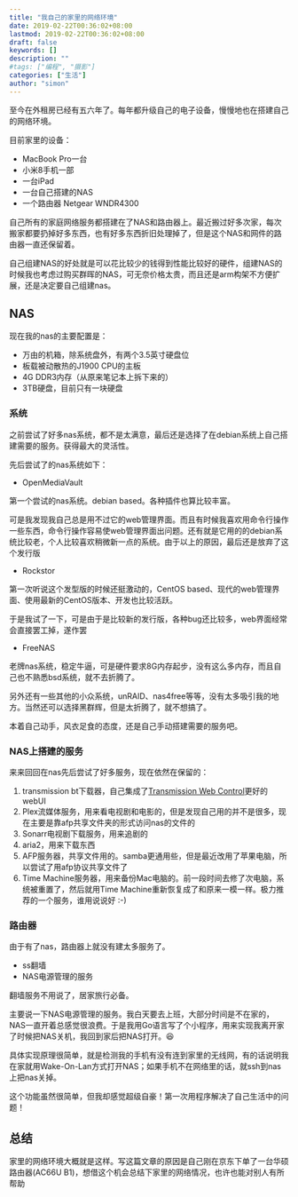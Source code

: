 ```yaml
---
title: "我自己的家里的网络环境"
date: 2019-02-22T00:36:02+08:00
lastmod: 2019-02-22T00:36:02+08:00
draft: false
keywords: []
description: ""
#tags: ["编程", "摄影"]
categories: ["生活"]
author: "simon"
---
```


至今在外租房已经有五六年了。每年都升级自己的电子设备，慢慢地也在搭建自己的网络环境。

目前家里的设备：

* MacBook Pro一台
* 小米8手机一部
* 一台iPad
* 一台自己搭建的NAS
* 一个路由器 Netgear WNDR4300

<!-- more -->
自己所有的家庭网络服务都搭建在了NAS和路由器上。最近搬过好多次家，每次搬家都要扔掉好多东西，也有好多东西折旧处理掉了，但是这个NAS和网件的路由器一直还保留着。

自己组建NAS的好处就是可以花比较少的钱得到性能比较好的硬件，组建NAS的时候我也考虑过购买群晖的NAS，可无奈价格太贵，而且还是arm构架不方便扩展，还是决定要自己组建nas。

## NAS

现在我的nas的主要配置是：

* 万由的机箱，除系统盘外，有两个3.5英寸硬盘位
* 板载被动散热的J1900 CPU的主板
* 4G DDR3内存（从原来笔记本上拆下来的）
* 3TB硬盘，目前只有一块硬盘

### 系统

之前尝试了好多nas系统，都不是太满意，最后还是选择了在debian系统上自己搭建需要的服务。获得最大的灵活性。

先后尝试了的nas系统如下：

* OpenMediaVault 

第一个尝试的nas系统。debian based。各种插件也算比较丰富。

可是我发现我自己总是用不过它的web管理界面。而且有时候我喜欢用命令行操作一些东西，命令行操作容易使web管理界面出问题。还有就是它用的的debian系统比较老，个人比较喜欢稍微新一点的系统。由于以上的原因，最后还是放弃了这个发行版

* Rockstor

第一次听说这个发型版的时候还挺激动的，CentOS based、现代的web管理界面、使用最新的CentOS版本、开发也比较活跃。

于是我试了一下，可是由于是比较新的发行版，各种bug还比较多，web界面经常会直接罢工掉，遂作罢

* FreeNAS

老牌nas系统，稳定牛逼，可是硬件要求8G内存起步，没有这么多内存，而且自己也不熟悉bsd系统，就不去折腾了。

另外还有一些其他的小众系统，unRAID、nas4free等等，没有太多吸引我的地方。当然还可以选择黑群辉，但是太折腾了，就不想搞了。

本着自己动手，风衣足食的态度，还是自己手动搭建需要的服务吧。

### NAS上搭建的服务

来来回回在nas先后尝试了好多服务，现在依然在保留的：

1. transmission bt下载器，自己集成了[Transmission Web Control](https://github.com/ronggang/transmission-web-control)更好的webUI
2. Plex流媒体服务，用来看电视剧和电影的，但是发现自己用的并不是很多，现在主要是靠afp共享文件夹的形式访问nas的文件的
3. Sonarr电视剧下载服务，用来追剧的
4. aria2，用来下载东西
5. AFP服务器，共享文件用的。samba更通用些，但是最近改用了苹果电脑，所以尝试了用afp协议共享文件了
6. Time Machine服务器，用来备份Mac电脑的。前一段时间去修了次电脑，系统被重置了，然后就用Time Machine重新恢复成了和原来一模一样。极力推荐的一个服务，谁用说说好 :-) 


### 路由器

由于有了nas，路由器上就没有建太多服务了。

* ss翻墙
* NAS电源管理的服务

翻墙服务不用说了，居家旅行必备。

主要说一下NAS电源管理的服务。我白天要去上班，大部分时间是不在家的，NAS一直开着总感觉很浪费。于是我用Go语言写了个小程序，用来实现我离开家了时候把NAS关机，我回到家后把NAS打开。😆

具体实现原理很简单，就是检测我的手机有没有连到家里的无线网，有的话说明我在家就用Wake-On-Lan方式打开NAS；如果手机不在网络里的话，就ssh到nas上把nas关掉。

这个功能虽然很简单，但我却感觉超级自豪！第一次用程序解决了自己生活中的问题！

## 总结

家里的网络环境大概就是这样。写这篇文章的原因是自己刚在京东下单了一台华硕路由器(AC66U B1)，想借这个机会总结下家里的网络情况，也许也能对别人有所帮助